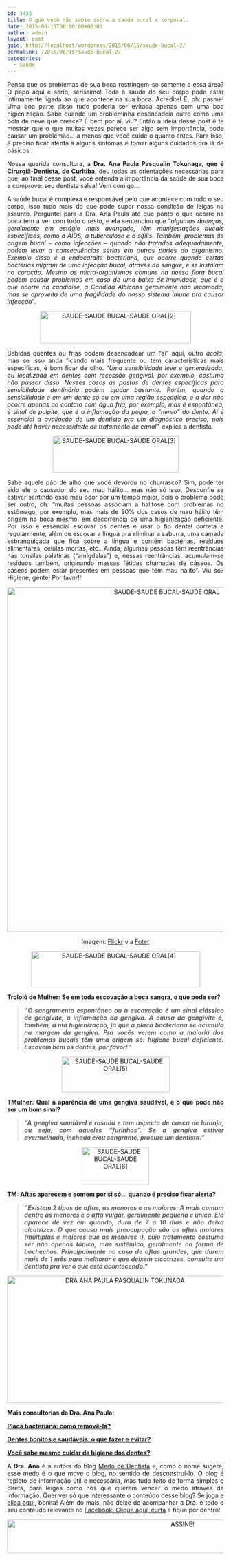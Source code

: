 ```yaml
---
id: 3435
title: O que você não sabia sobre a saúde bucal x corporal.
date: 2015-06-15T00:00:00+00:00
author: admin
layout: post
guid: http://localhost/wordpress/2015/06/15/saude-bucal-2/
permalink: /2015/06/15/saude-bucal-2/
categories:
  - Saúde
---
```

<p align="justify">
  Pensa que os problemas de sua boca restringem-se somente a essa área? O papo aqui é sério, seríssimo! Toda a saúde do seu corpo pode estar intimamente ligada ao que acontece na sua boca. Acredite! E, oh: pasme! Uma boa parte disso tudo poderia ser evitada apenas com uma boa higienização. Sabe quando um probleminha desencadeia outro como uma bola de neve que cresce? É bem por aí, viu? Então a ideia desse post é te mostrar que o que muitas vezes parece ser algo sem importância, pode causar um problemão… a menos que você cuide o quanto antes. Para isso, é preciso ficar atenta a alguns sintomas e tomar alguns cuidados pra lá de básicos.
</p>

<p align="justify">
  Nossa querida consultora, a <strong>Dra. Ana Paula Pasqualin Tokunaga, que é Cirurgiã-Dentista, de Curitiba</strong>, deu todas as orientações necessárias para que, ao final desse post, você entenda a importância da saúde de sua boca e comprove: seu dentista salva! Vem comigo…
</p>

<p align="justify">
  A saúde bucal é complexa e responsável pelo que acontece com todo o seu corpo, isso tudo mais do que pode supor nossa condição de leigas no assunto. Perguntei para a Dra. Ana Paula até que ponto o que ocorre na boca tem a ver com todo o resto, e ela sentenciou que “<em>algumas doenças, geralmente em estágio mais avançado, têm manifestações bucais específicas, como a AIDS, a tuberculose e a sífilis. Também, problemas de origem bucal &#8211; como infecções – quando não tratados adequadamente, podem levar a consequências sérias em outras partes do organismo. Exemplo disso é a endocardite bacteriana, que ocorre quando certas bactérias migram de uma infecção bucal, através do sangue, e se instalam no coração. Mesmo os micro-organismos comuns na nossa flora bucal podem causar problemas em caso de uma baixa de imunidade, que é o que ocorre na candidíse, a Candida Albicans geralmente não incomoda, mas se aproveita de uma fragilidade do nosso sistema imune pra causar infecção</em>”.
</p>

<p align="center">
  <a href="http://www.trololodemulher.com.br/blog/wp-content/uploads/2015/06/SAUDE-SAUDE-BUCAL-SAUDE-ORAL2.png"><img class="alignnone size-full wp-image-11032" src="http://www.trololodemulher.com.br/blog/wp-content/uploads/2015/06/SAUDE-SAUDE-BUCAL-SAUDE-ORAL2.png" alt="SAUDE-SAUDE BUCAL-SAUDE ORAL[2]" width="351" height="75" /></a>
</p>

<p align="justify">
  Bebidas quentes ou frias podem desencadear um “ai” aqui, outro <em>acolá</em>, mas se isso anda ficando mais frequente ou tem características mais específicas, é bom ficar de olho. “<em>Uma sensibilidade leve e generalizada, ou localizada em dentes com recessão gengival, por exemplo, costuma não passar disso. Nesses casos as pastas de dentes específicas para sensibilidade dentinária podem ajudar bastante. Porém, quando a sensibilidade é em um dente só ou em uma região específica, e a dor não ocorre apenas ao contato com água fria, por exemplo, mas é espontânea, é sinal de pulpite, que é a inflamação da polpa, o &#8220;nervo&#8221; do dente. Aí é essencial a avaliação de um dentista pra um diagnóstico preciso, pois pode até haver necessidade de tratamento de canal</em>”, explica a dentista.
</p>

<p align="center">
  <a href="http://www.trololodemulher.com.br/blog/wp-content/uploads/2015/06/SAUDE-SAUDE-BUCAL-SAUDE-ORAL3.png"><img class="alignnone size-full wp-image-11033" src="http://www.trololodemulher.com.br/blog/wp-content/uploads/2015/06/SAUDE-SAUDE-BUCAL-SAUDE-ORAL3.png" alt="SAUDE-SAUDE BUCAL-SAUDE ORAL[3]" width="293" height="85" /></a>
</p>

<p align="justify">
  Sabe aquele pão de alho que você devorou no churrasco? Sim, pode ter sido ele o causador do seu mau hálito… mas não só isso. Desconfie se estiver sentindo esse mau odor por um tempo maior, pois o problema pode ser outro, oh: “muitas pessoas associam a halitose com problemas no estômago, por exemplo, mas mais de 90% dos casos de mau hálito têm origem na boca mesmo, em decorrência de uma higienização deficiente. Por isso é essencial escovar os dentes e usar o fio dental correta e regularmente, além de escovar a língua pra eliminar a saburra, uma camada esbranquiçada que fica sobre a língua e contém bactérias, resíduos alimentares, células mortas, etc.. Ainda, algumas pessoas têm reentrâncias nas tonsilas palatinas (&#8220;amígdalas&#8221;) e, nessas reentrâncias, acumulam-se resíduos também, originando massas fétidas chamadas de cáseos. Os cáseos podem estar presentes em pessoas que têm mau hálito”. Viu só? Higiene, gente! Por favor!!!
</p>

<p align="center">
  <a href="http://www.trololodemulher.com.br/blog/wp-content/uploads/2015/06/SAUDE-SAUDE-BUCAL-SAUDE-ORAL.jpg"><img class="alignnone size-full wp-image-11028" src="http://www.trololodemulher.com.br/blog/wp-content/uploads/2015/06/SAUDE-SAUDE-BUCAL-SAUDE-ORAL.jpg" alt="SAUDE-SAUDE BUCAL-SAUDE ORAL" width="727" height="800" /></a>
</p>

<p align="center">
  Imagem: <a href="https://www.flickr.com/photos/drenka2/142760858/" target="_blank">Flickr</a> via <a href="http://foter.com/" target="_blank">Foter</a>
</p>

<p align="center">
  <a href="http://www.trololodemulher.com.br/blog/wp-content/uploads/2015/06/SAUDE-SAUDE-BUCAL-SAUDE-ORAL4.png"><img class="alignnone size-full wp-image-11034" src="http://www.trololodemulher.com.br/blog/wp-content/uploads/2015/06/SAUDE-SAUDE-BUCAL-SAUDE-ORAL4.png" alt="SAUDE-SAUDE BUCAL-SAUDE ORAL[4]" width="393" height="84" /></a>
</p>

<p align="justify">
  <strong>Trololó de Mulher: Se em toda escovação a boca sangra, o que pode ser?</strong>
</p>

> <p align="justify">
>   <em><strong>“O sangramento espontâneo ou à escovação é um sinal clássico de gengivite, a inflamação da gengiva. A causa da gengivite é, também, a má higienização, já que a placa bacteriana se acumula na margem da gengiva. Pra vocês verem como a maioria dos problemas bucais têm uma origem só: higiene bucal deficiente. Escovem bem os dentes, por favor!”</strong></em>
> </p>

<p align="center">
  <a href="http://www.trololodemulher.com.br/blog/wp-content/uploads/2015/06/SAUDE-SAUDE-BUCAL-SAUDE-ORAL5.png"><img class="alignnone size-full wp-image-11035" src="http://www.trololodemulher.com.br/blog/wp-content/uploads/2015/06/SAUDE-SAUDE-BUCAL-SAUDE-ORAL5.png" alt="SAUDE-SAUDE BUCAL-SAUDE ORAL[5]" width="251" height="83" /></a>
</p>

<p align="justify">
  <strong>TMulher: Qual a aparência de uma gengiva saudável, e o que pode não ser um bom sinal?</strong>
</p>

> <p align="justify">
>   <strong><em>“A gengiva saudável é rosada e tem aspecto de casca de laranja, ou seja, com aqueles &#8220;furinhos&#8221;. Se a gengiva estiver avermelhada, inchada e/ou sangrante, procure um dentista.”</em></strong>
> </p>

<p align="center">
  <a href="http://www.trololodemulher.com.br/blog/wp-content/uploads/2015/06/SAUDE-SAUDE-BUCAL-SAUDE-ORAL6.png"><img class="alignnone size-full wp-image-11036" src="http://www.trololodemulher.com.br/blog/wp-content/uploads/2015/06/SAUDE-SAUDE-BUCAL-SAUDE-ORAL6.png" alt="SAUDE-SAUDE BUCAL-SAUDE ORAL[6]" width="156" height="87" /></a>
</p>

<p align="justify">
  <strong>TM: Aftas aparecem e somem por si só&#8230; quando é preciso ficar alerta?</strong>
</p>

> <p align="justify">
>   <strong><em>“Existem 2 tipos de aftas, as menores e as maiores. A mais comum dentre as menores é a afta vulgar, geralmente pequena e única. Ela aparece de vez em quando, dura de 7 a 10 dias e não deixa cicatrizes. O que causa mais preocupação são as aftas maiores (múltiplas e maiores que as menores :), cujo tratamento costuma ser não apenas tópico, mas sistêmico, geralmente na forma de bochechos. Principalmente no caso de aftas grandes, que durem mais de 1 mês para melhorar e que deixem cicatrizes, consulte um dentista pra ver o que está acontecendo.”</em></strong>
> </p>

<p align="center">
  <a href="http://www.trololodemulher.com.br/blog/wp-content/uploads/2013/04/DRA-ANA-PAULA-PASQUALIN-TOKUNAGA.png"><img class="alignnone size-full wp-image-9417" src="http://www.trololodemulher.com.br/blog/wp-content/uploads/2013/04/DRA-ANA-PAULA-PASQUALIN-TOKUNAGA.png" alt="DRA ANA PAULA PASQUALIN TOKUNAGA" width="532" height="295" /></a>
</p>

<p align="justify">
  <strong>Mais consultorias da Dra. Ana Paula:</strong>
</p>

<p align="justify">
  <a href="http://www.trololodemulher.com.br/2015/03/16/placa-bacteriana/" target="_blank"><strong>Placa bacteriana: como removê-la?</strong></a>
</p>

<p align="justify">
  <a href="http://www.trololodemulher.com.br/2013/05/27/dentes-bonitos/" target="_blank"><strong>Dentes bonitos e saudáveis: o que fazer e evitar?</strong></a>
</p>

<p align="justify">
  <a href="http://www.trololodemulher.com.br/2012/04/02/higiene-dos-dentes/" target="_blank"><strong>Você sabe mesmo cuidar da higiene dos dentes?</strong></a>
</p>

<p align="justify">
  A <strong>Dra. Ana</strong> é a autora do blog <a href="http://medodedentista.com.br/" target="_blank">Medo de Dentista</a> e, como o nome sugere, esse medo é o que move o blog, no sentido de desconstruí-lo. O blog é repleto de informação útil e necessária, mas tudo feito de forma simples e direta, para leigas como nós que querem vencer o medo através da informação. Quer ver só que interessante o conteúdo desse blog? Se joga e <a href="http://medodedentista.com.br/" target="_blank">clica aqui</a>, bonita! Além do mais, não deixe de acompanhar a Dra. e todo o seu conteúdo relevante no <a href="https://www.facebook.com/medodedentista?fref=ts" target="_blank">Facebook. Clique aqui, curta</a> e fique por dentro!
</p>

<p align="center">
  <a href="http://feedburner.google.com/fb/a/mailverify?uri=blogBichaFemea&loc=en_US" target="_blank"><img class="alignnone size-full wp-image-10439" src="http://www.trololodemulher.com.br/blog/wp-content/uploads/2014/09/ASSINE.png" alt="ASSINE!" width="800" height="78" /></a>
</p>

<p align="justify">